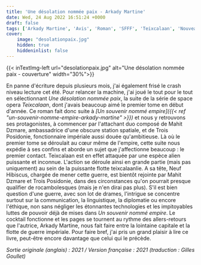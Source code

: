 ```yaml
---
title: 'Une désolation nommée paix - Arkady Martine'
date: Wed, 24 Aug 2022 16:51:24 +0000
draft: false
tags: ['Arkady Martine', 'Avis', 'Roman', 'SFFF', 'Teixcalaan', 'Nouveaux Millénaires']
cover: 
    image: "desolationpaix.jpg"
    hidden: true
    hiddeninlist: false
---
```


{{< inTextImg-left url="desolationpaix.jpg" alt="Une désolation nommée paix - couverture" width="30%">}}

En panne d'écriture depuis plusieurs mois, j'ai également frisé le crash niveau lecture cet été. Pour relancer la machine, j'ai joué le tout pour le tout en sélectionnant _Une désolation nommée paix_, la suite de la série de space opera _Teixcalaan_, dont j'avais beaucoup aimé le premier tome en début d'année. Ce roman fait donc suite à _[Un souvenir nommé empire]({{< ref "un-souvenir-nomme-empire-arkady-martine" >}})_ et nous y retrouvons ses protagonistes, à commencer par l'attachant duo composé de Mahit Dzmare, ambassadrice d'une obscure station spatiale, et de Trois Posidonie, fonctionnaire impériale aussi douée qu'ambitieuse. Là où le premier tome se déroulait au cœur même de l'empire, cette suite nous expédie à ses confins et aborde un sujet que j'affectionne beaucoup : le premier contact. Teixcalaan est en effet attaquée par une espèce alien puissante et inconnue. L'action se déroule ainsi en grande partie (mais pas uniquement) au sein de la puissante flotte teixcalaanlie. A sa tête, Neuf Hibiscus, chargée de mener cette guerre, est bientôt rejointe par Mahit Dzmare et Trois Posidonie, dans des circonstances qu'on pourrait presque qualifier de rocambolesques (mais je n'en dirai pas plus). S'il est bien question d'une guerre, avec son lot de drames, l'intrigue se concentre surtout sur la communication, la linguistique, la diplomatie ou encore l'éthique, non sans négliger les étonnantes technologies et les impitoyables luttes de pouvoir déjà de mises dans _Un souvenir nommé empire_. Le cocktail fonctionne et les pages se tournent au rythme des allers-retours que l'autrice, Arkady Martine, nous fait faire entre la lointaine capitale et la flotte de guerre impériale. Pour faire bref, j'ai pris un grand plaisir à lire ce livre, peut-être encore davantage que celui qui le précède.

_Sortie originale (anglais) : 2021 / Version française : 2021 (traduction : Gilles Goullet)_